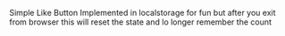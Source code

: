 Simple Like Button Implemented in localstorage for fun but after you exit from browser this will reset the state and lo longer
remember the count
